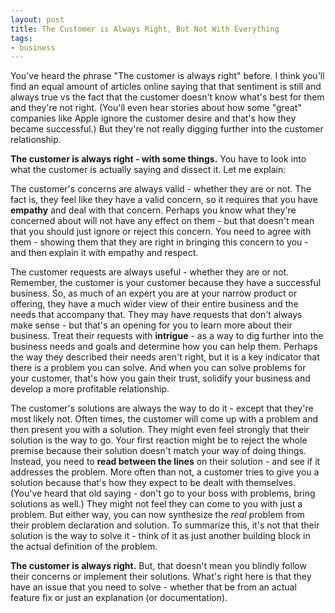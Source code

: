 ```yaml
---
layout: post
title: The Customer is Always Right, But Not With Everything
tags:
- business
---
```

You've heard the phrase "The customer is always right" before.  I think you'll find an equal amount of articles online saying that that sentiment is still and always true vs the fact that the customer doesn't know what's best for them and they're not right.  (You'll even hear stories about how some "great" companies like Apple ignore the customer desire and that's how they became successful.) But they're not really digging further into the customer relationship.

**The customer is always right - with some things.**  You have to look into what the customer is actually saying and dissect it.  Let me explain:

The customer's concerns are always valid - whether they are or not.  The fact is, they feel like they have a valid concern, so it requires that you have **empathy** and deal with that concern.  Perhaps you know what they're concerned about will not have any effect on them - but that doesn't mean that you should just ignore or reject this concern.  You need to agree with them - showing them that they are right in bringing this concern to you - and then explain it with empathy and respect.

The customer requests are always useful - whether they are or not.  Remember, the customer is your customer because they have a successful business.  So, as much of an expert you are at your narrow product or offering, they have a much wider view of their entire business and the needs that accompany that.  They may have requests that don't always make sense - but that's an opening for you to learn more about their business.  Treat their requests with **intrigue** - as a way to dig further into the business needs and goals and determine how you can help them.  Perhaps the way they described their needs aren't right, but it is a key indicator that there is a problem you can solve.  And when you can solve problems for your customer, that's how you gain their trust, solidify your business and develop a more profitable relationship.

The customer's solutions are always the way to do it - except that they're most likely not.  Often times, the customer will come up with a problem and then present you with a solution.  They might even feel strongly that their solution is the way to go.  Your first reaction might be to reject the whole premise because their solution doesn't match your way of doing things.  Instead, you need to **read between the lines** on their solution - and see if it addresses the problem.  More often than not, a customer tries to give you a solution because that's how they expect to be dealt with themselves. (You've heard that old saying - don't go to your boss with problems, bring solutions as well.)  They might not feel they can come to you with just a problem.  But either way, you can now synthesize the _real_ problem from their problem declaration and solution.  To summarize this, it's not that their solution is the way to solve it - think of it as just another building block in the actual definition of the problem.

**The customer is always right.** But, that doesn't mean you blindly follow their concerns or implement their solutions.  What's right here is that they have an issue that you need to solve - whether that be from an actual feature fix or just an explanation (or documentation).
